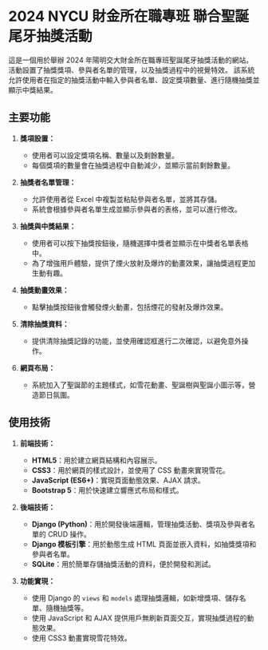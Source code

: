 <!-- 2024 NYCU 財金所在職專班 聯合聖誕尾牙抽獎活動-->
# 2024 NYCU 財金所在職專班 聯合聖誕尾牙抽獎活動

這是一個用於舉辦 2024 年陽明交大財金所在職專班聖誕尾牙抽獎活動的網站。
活動設置了抽獎獎項、參與者名單的管理，以及抽獎過程中的視覺特效。
該系統允許使用者在指定的抽獎活動中輸入參與者名單、設定獎項數量、進行隨機抽獎並顯示中獎結果。

## 主要功能

1. **獎項設置：**
   - 使用者可以設定獎項名稱、數量以及剩餘數量。
   - 每個獎項的數量會在抽獎過程中自動減少，並顯示當前剩餘數量。

2. **抽獎者名單管理：**
   - 允許使用者從 Excel 中複製並粘貼參與者名單，並將其存儲。
   - 系統會根據參與者名單生成並顯示參與者的表格，並可以進行修改。

3. **抽獎與中獎結果：**
   - 使用者可以按下抽獎按鈕後，隨機選擇中獎者並顯示在中獎者名單表格中。
   - 為了增強用戶體驗，提供了煙火放射及爆炸的動畫效果，讓抽獎過程更加生動有趣。
   
4. **抽獎動畫效果：**
   - 點擊抽獎按鈕後會觸發煙火動畫，包括煙花的發射及爆炸效果。

5. **清除抽獎資料：**
   - 提供清除抽獎記錄的功能，並使用確認框進行二次確認，以避免意外操作。

6. **網頁布局：**
   - 系統加入了聖誕節的主題樣式，如雪花動畫、聖誕樹與聖誕小圖示等，營造節日氛圍。

## 使用技術

1. **前端技術：**
   - **HTML5**：用於建立網頁結構和內容展示。
   - **CSS3**：用於網頁的樣式設計，並使用了 CSS 動畫來實現雪花。
   - **JavaScript (ES6+)**：實現頁面動態效果、AJAX 請求。
   - **Bootstrap 5**：用於快速建立響應式布局和樣式。

2. **後端技術：**
   - **Django (Python)**：用於開發後端邏輯，管理抽獎活動、獎項及參與者名單的 CRUD 操作。
   - **Django 模板引擎**：用於動態生成 HTML 頁面並嵌入資料，如抽獎獎項和參與者名單。
   - **SQLite**：用於簡單存儲抽獎活動的資料，便於開發和測試。

3. **功能實現：**
   - 使用 Django 的 `views` 和 `models` 處理抽獎邏輯，如新增獎項、儲存名單、隨機抽獎等。
   - 使用 JavaScript 和 AJAX 提供用戶無刷新頁面交互，實現抽獎過程的動態效果。
   - 使用 CSS3 動畫實現雪花特效。
